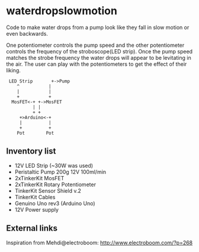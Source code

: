 # waterdropslowmotion
Code to make water drops from a pump look like they fall in slow motion or even backwards.

One potentiometer controls the pump speed and the other potentiometer controls the frequency of the stroboscope(LED strip).
Once the pump speed matches the strobe frequency the water drops will appear to be levitating in the air.
The user can play with the potentiometers to get the effect of their liking.


     LED Strip       +->Pump  
        ^           |  
        |           |  
        +           +  
      MosFET<-+ +->MosFET  
              | |  
              + +  
         +>Arduino<-+  
         |          |  
         +          +  
        Pot        Pot  


## Inventory list
* 12V LED Strip (~30W was used)
* Peristaltic Pump 200g 12V 100ml/min
* 2xTinkerKit MosFET
* 2xTinkerKit Rotary Potentiometer
* TinkerKit Sensor Shield v.2
* TinkerKit Cables
* Genuino Uno rev3 (Arduino Uno)
* 12V Power supply

## External links
Inspiration from Mehdi@electroboom: http://www.electroboom.com/?p=268

